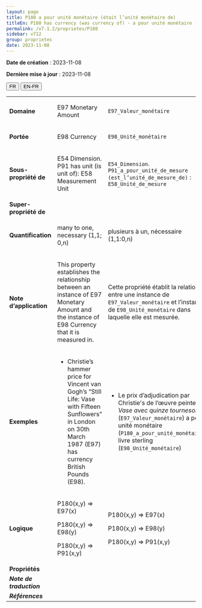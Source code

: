 ```yaml
---
layout: page
title: P180 a pour unité monétaire (était l’unité monétaire de)
titleEn: P180 has currency (was currency of) - a pour unité monétaire (était l’unité monétaire de)
permalink: /v7.1.2/proprietes/P180
sidebar: v712
group: proprietes
date: 2023-11-08
---
```


**Date de création** : 2023-11-08

**Dernière mise à jour** : 2023-11-08

<div class="lang-buttons">
 <button id="fr" class="activate">FR</button>
 <button id="en-fr">EN-FR</button>
</div>

<table>
<tbody>
<tr>
<td><strong>Domaine</strong></td>
<td class="en">
<p>E97 Monetary Amount</p>
</td>
<td>
<p><code class="language-plaintext highlighter-rouge">E97_Valeur_monétaire</code></p>
</td>
</tr>
<tr>
<td><strong>Portée</strong></td>
<td class="en">
<p>E98 Currency</p>
</td>
<td>
<p><code class="language-plaintext highlighter-rouge">E98_Unité_monétaire</code></p>
</td>
</tr>
<tr>
<td><strong>Sous-propriété de</strong></td>
<td class="en">
<p>E54 Dimension. P91 has unit (is unit of): E58 Measurement Unit</p>
</td>
<td>
<p><code class="language-plaintext highlighter-rouge">E54_Dimension</code>. <code class="language-plaintext highlighter-rouge">P91_a_pour_unité_de_mesure (est_l’unité_de_mesure_de)</code> : <code class="language-plaintext highlighter-rouge">E58_Unité_de_mesure</code></p>
</td>
</tr>
<tr>
<td><strong>Super-propriété de</strong></td>
<td class="en">
</td>
<td>
</td>
</tr>
<tr>
<td><strong>Quantification</strong></td>
<td class="en">
<p>many to one, necessary (1,1; 0,n)</p>
</td>
<td>
<p>plusieurs à un, nécessaire (1,1:0,n)</p>
</td>
</tr>
<tr>
<td><strong>Note d’application</strong></td>
<td class="en">
<p>This property establishes the relationship between an instance of E97 Monetary Amount and the instance of E98 Currency that it is measured in.</p>
</td>
<td>
<p>Cette propriété établit la relation entre une instance de <code class="language-plaintext highlighter-rouge">E97_Valeur_monétaire</code> et l’instance de <code class="language-plaintext highlighter-rouge">E98_Unité_monétaire</code> dans laquelle elle est mesurée.</p>
</td>
</tr>
<tr>
<td><strong>Exemples</strong></td>
<td class="en">
<ul>
<li><p>Christie’s hammer price for Vincent van Gogh’s “Still Life: Vase with Fifteen Sunflowers” in London on 30th March 1987 (E97) has currency British Pounds (E98).</p>
</li>
</ul>
</td>
<td>
<ul>
<li><p>Le prix d’adjudication par Christie's de l’œuvre peinte <em>Vase avec quinze tournesols</em> (<code class="language-plaintext highlighter-rouge">E97_Valeur_monétaire</code>) a pour unité monétaire (<code class="language-plaintext highlighter-rouge">P180_a_pour_unité_monétaire</code>) livre sterling (<code class="language-plaintext highlighter-rouge">E98_Unité_monétaire</code>)</p>
</li>
</ul>
</td>
</tr>
<tr>
<td><strong>Logique</strong></td>
<td class="en">
<p>P180(x,y) ⇒ E97(x)</p>
<p>P180(x,y) ⇒ E98(y)</p>
<p>P180(x,y) ⇒ P91(x,y)</p>
</td>
<td>
<p>P180(x,y) ⇒ E97(x)</p>
<p>P180(x,y) ⇒ E98(y)</p>
<p>P180(x,y) ⇒ P91(x,y)</p>
</td>
</tr>
<tr>
<td><strong>Propriétés</strong></td>
<td class="en">
</td>
<td>
</td>
</tr>
<tr>
<td><strong><em>Note de traduction</em></strong></td>
<td colspan="2">
</td>
</tr>
<tr>
<td><strong><em>Références</em></strong></td>
<td colspan="2">
<p><em></em></p>
</td>
</tr>
</tbody>
</table>
